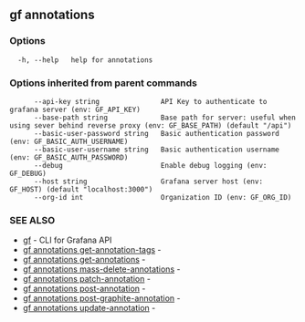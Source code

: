 ## gf annotations



### Options

```
  -h, --help   help for annotations
```

### Options inherited from parent commands

```
      --api-key string               API Key to authenticate to grafana server (env: GF_API_KEY)
      --base-path string             Base path for server: useful when using sever behind reverse proxy (env: GF_BASE_PATH) (default "/api")
      --basic-user-password string   Basic authentication password (env: GF_BASIC_AUTH_USERNAME)
      --basic-user-username string   Basic authentication username (env: GF_BASIC_AUTH_PASSWORD)
      --debug                        Enable debug logging (env: GF_DEBUG)
      --host string                  Grafana server host (env: GF_HOST) (default "localhost:3000")
      --org-id int                   Organization ID (env: GF_ORG_ID)
```

### SEE ALSO

* [gf](gf.md)	 - CLI for Grafana API
* [gf annotations get-annotation-tags](gf_annotations_get-annotation-tags.md)	 - 
* [gf annotations get-annotations](gf_annotations_get-annotations.md)	 - 
* [gf annotations mass-delete-annotations](gf_annotations_mass-delete-annotations.md)	 - 
* [gf annotations patch-annotation](gf_annotations_patch-annotation.md)	 - 
* [gf annotations post-annotation](gf_annotations_post-annotation.md)	 - 
* [gf annotations post-graphite-annotation](gf_annotations_post-graphite-annotation.md)	 - 
* [gf annotations update-annotation](gf_annotations_update-annotation.md)	 - 

